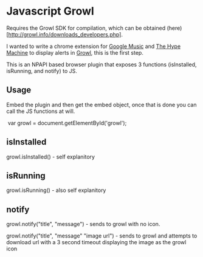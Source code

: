 Javascript Growl
================

Requires the Growl SDK for compilation, which can be obtained (here)[http://growl.info/downloads_developers.php].

I wanted to write a chrome extension for [Google Music](http://music.google.com) and [The Hype Machine](http://hypem.com) to display alerts in [Growl](http://growl.info), this is the first step.

This is an NPAPI based browser plugin that exposes 3 functions (isInstalled, isRunning, and notify) to JS.

Usage
-----
Embed the plugin and then get the embed object, once that is done you can call the JS functions at will.

<embed type="application/x-growl-plugin" id="growl" hidden="true" />
var growl = document.getElementById('growl');


isInstalled
----------------
growl.isInstalled() - self explanitory

isRunning
--------------
growl.isRunning() - also self explanitory

notify
-----
growl.notify("title", "message") - sends to growl with no icon.

growl.notify("title", "message" "image url") - sends to growl and attempts to download url with a 3 second timeout displaying the image as the growl icon
